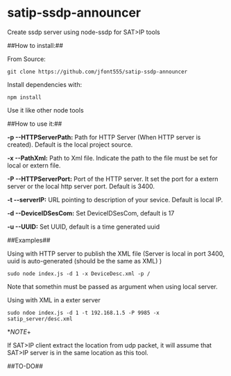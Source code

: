 # satip-ssdp-announcer
Create ssdp server using node-ssdp for SAT>IP tools

##How to install:##

From Source:

    git clone https://github.com/jfont555/satip-ssdp-announcer

Install dependencies with:

    npm install

Use it like other node tools

##How to use it:##

**-p --HTTPServerPath:** Path for HTTP Server (When HTTP server is created). Default is the local project source.

**-x --PathXml:** Path to Xml file. Indicate the path to the file must be set for local or extern file.

**-P --HTTPServerPort:** Port of the HTTP server. It set the port for a extern server or the local http server port. Default is 3400.

**-t --serverIP:** URL pointing to description of your sevice. Default is local IP.

**-d --DeviceIDSesCom:** Set DeviceIDSesCom, default is 17

**-u --UUID:** Set UUID, default is a time generated uuid

##Examples##

Using with HTTP server to publish the XML file (Server is local in port 3400, uuid is auto-generated (should be the same as XML) )

    sudo node index.js -d 1 -x DeviceDesc.xml -p /

Note that somethin must be passed as argument when using local server.

Using with XML in a exter server

    sudo ndoe index.js -d 1 -t 192.168.1.5 -P 9985 -x satip_server/desc.xml


**NOTE*+

If SAT>IP client extract the location from udp packet, it will assume that SAT>IP server is in the same location as this tool.


##TO-DO##
